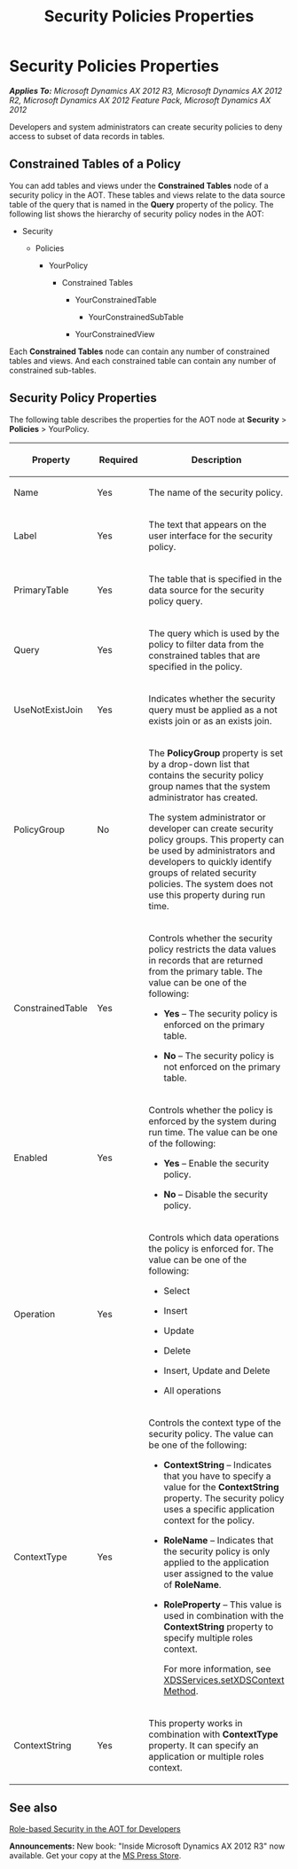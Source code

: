 ﻿---
title: Security Policies Properties
TOCTitle: Security Policies Properties
ms:assetid: 0d917cf8-ce88-4c7e-8e41-f678d0fa29bd
ms:mtpsurl: https://msdn.microsoft.com/en-us/library/Gg731857(v=AX.60)
ms:contentKeyID: 35132724
ms.date: 05/18/2015
mtps_version: v=AX.60
---

# Security Policies Properties 


_**Applies To:** Microsoft Dynamics AX 2012 R3, Microsoft Dynamics AX 2012 R2, Microsoft Dynamics AX 2012 Feature Pack, Microsoft Dynamics AX 2012_

Developers and system administrators can create security policies to deny access to subset of data records in tables.

## Constrained Tables of a Policy

You can add tables and views under the **Constrained Tables** node of a security policy in the AOT. These tables and views relate to the data source table of the query that is named in the **Query** property of the policy. The following list shows the hierarchy of security policy nodes in the AOT:

  - Security
    
      - Policies
        
          - YourPolicy
            
              - Constrained Tables
                
                  - YourConstrainedTable
                    
                      - YourConstrainedSubTable
                
                  - YourConstrainedView

Each **Constrained Tables** node can contain any number of constrained tables and views. And each constrained table can contain any number of constrained sub-tables.

## Security Policy Properties

The following table describes the properties for the AOT node at **Security** \> **Policies** \> YourPolicy.

<table>
<colgroup>
<col style="width: 33%" />
<col style="width: 33%" />
<col style="width: 33%" />
</colgroup>
<thead>
<tr class="header">
<th><p>Property</p></th>
<th><p>Required</p></th>
<th><p>Description</p></th>
</tr>
</thead>
<tbody>
<tr class="odd">
<td><p>Name</p></td>
<td><p>Yes</p></td>
<td><p>The name of the security policy.</p></td>
</tr>
<tr class="even">
<td><p>Label</p></td>
<td><p>Yes</p></td>
<td><p>The text that appears on the user interface for the security policy.</p></td>
</tr>
<tr class="odd">
<td><p>PrimaryTable</p></td>
<td><p>Yes</p></td>
<td><p>The table that is specified in the data source for the security policy query.</p></td>
</tr>
<tr class="even">
<td><p>Query</p></td>
<td><p>Yes</p></td>
<td><p>The query which is used by the policy to filter data from the constrained tables that are specified in the policy.</p></td>
</tr>
<tr class="odd">
<td><p>UseNotExistJoin</p></td>
<td><p>Yes</p></td>
<td><p>Indicates whether the security query must be applied as a not exists join or as an exists join.</p></td>
</tr>
<tr class="even">
<td><p>PolicyGroup</p></td>
<td><p>No</p></td>
<td><p>The <strong>PolicyGroup</strong> property is set by a drop-down list that contains the security policy group names that the system administrator has created.</p>
<p>The system administrator or developer can create security policy groups. This property can be used by administrators and developers to quickly identify groups of related security policies. The system does not use this property during run time.</p></td>
</tr>
<tr class="odd">
<td><p>ConstrainedTable</p></td>
<td><p>Yes</p></td>
<td><p>Controls whether the security policy restricts the data values in records that are returned from the primary table. The value can be one of the following:</p>
<ul>
<li><p><strong>Yes</strong> – The security policy is enforced on the primary table.</p></li>
<li><p><strong>No</strong> – The security policy is not enforced on the primary table.</p></li>
</ul></td>
</tr>
<tr class="even">
<td><p>Enabled</p></td>
<td><p>Yes</p></td>
<td><p>Controls whether the policy is enforced by the system during run time. The value can be one of the following:</p>
<ul>
<li><p><strong>Yes</strong> – Enable the security policy.</p></li>
<li><p><strong>No</strong> – Disable the security policy.</p></li>
</ul></td>
</tr>
<tr class="odd">
<td><p>Operation</p></td>
<td><p>Yes</p></td>
<td><p>Controls which data operations the policy is enforced for. The value can be one of the following:</p>
<ul>
<li><p>Select</p></li>
<li><p>Insert</p></li>
<li><p>Update</p></li>
<li><p>Delete</p></li>
<li><p>Insert, Update and Delete</p></li>
<li><p>All operations</p></li>
</ul></td>
</tr>
<tr class="even">
<td><p>ContextType</p></td>
<td><p>Yes</p></td>
<td><p>Controls the context type of the security policy. The value can be one of the following:</p>
<ul>
<li><p><strong>ContextString</strong> – Indicates that you have to specify a value for the <strong>ContextString</strong> property. The security policy uses a specific application context for the policy.</p></li>
<li><p><strong>RoleName</strong> – Indicates that the security policy is only applied to the application user assigned to the value of <strong>RoleName</strong>.</p></li>
<li><p><strong>RoleProperty</strong> – This value is used in combination with the <strong>ContextString</strong> property to specify multiple roles context.</p>
<p>For more information, see <a href="https://msdn.microsoft.com/en-us/library/gg958698(v=ax.60)">XDSServices.setXDSContext Method</a>.</p></li>
</ul></td>
</tr>
<tr class="odd">
<td><p>ContextString</p></td>
<td><p>Yes</p></td>
<td><p>This property works in combination with <strong>ContextType</strong> property. It can specify an application or multiple roles context.</p></td>
</tr>
</tbody>
</table>


## See also

[Role-based Security in the AOT for Developers](role-based-security-in-the-aot-for-developers.md)

  
**Announcements:** New book: "Inside Microsoft Dynamics AX 2012 R3" now available. Get your copy at the [MS Press Store](https://www.microsoftpressstore.com/store/inside-microsoft-dynamics-ax-2012-r3-9780735685109).

